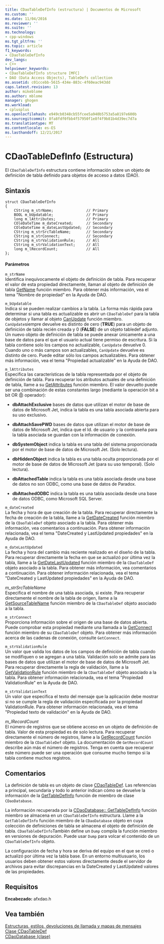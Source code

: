 ```yaml
---
title: CDaoTableDefInfo (estructura) | Documentos de Microsoft
ms.custom: ''
ms.date: 11/04/2016
ms.reviewer: ''
ms.suite: ''
ms.technology:
- cpp-windows
ms.tgt_pltfrm: ''
ms.topic: article
f1_keywords:
- CDaoTableDefInfo
dev_langs:
- C++
helpviewer_keywords:
- CDaoTableDefInfo structure [MFC]
- DAO (Data Access Objects), TableDefs collection
ms.assetid: c01ccebb-5615-434e-883c-4f60eac943dd
caps.latest.revision: 13
author: mikeblome
ms.author: mblome
manager: ghogen
ms.workload:
- cplusplus
ms.openlocfilehash: e949cb0348cb55fcee5a940b5753a5a8197e600b
ms.sourcegitcommit: 8fa8fdf0fbb4f57950f1e8f4f9b81b4d39ec7d7a
ms.translationtype: MT
ms.contentlocale: es-ES
ms.lasthandoff: 12/21/2017
---
```

# <a name="cdaotabledefinfo-structure"></a>CDaoTableDefInfo (Estructura)
El `CDaoTableDefInfo` estructura contiene información sobre un objeto de definición de tabla definido para objetos de acceso a datos (DAO).  
  
## <a name="syntax"></a>Sintaxis  
  
```  
struct CDaoTableDefInfo  
{  
    CString m_strName;               // Primary  
    BOOL m_bUpdatable;               // Primary  
    long m_lAttributes;              // Primary  
    COleDateTime m_dateCreated;      // Secondary  
    COleDateTime m_dateLastUpdated;  // Secondary  
    CString m_strSrcTableName;       // Secondary  
    CString m_strConnect;            // Secondary  
    CString m_strValidationRule;     // All  
    CString m_strValidationText;     // All  
    long m_lRecordCount;             // All  
};  
```  
  
#### <a name="parameters"></a>Parámetros  
 `m_strName`  
 Identifica inequívocamente el objeto de definición de tabla. Para recuperar el valor de esta propiedad directamente, llaman al objeto de definición de tabla [GetName](../../mfc/reference/cdaotabledef-class.md#getname) función miembro. Para obtener más información, vea el tema "Nombre de propiedad" en la Ayuda de DAO.  
  
 `m_bUpdatable`  
 Indica si se pueden realizar cambios a la tabla. La forma más rápida para determinar si una tabla es actualizable es abrir un `CDaoTableDef` para la tabla de objetos y llamar al objeto [CanUpdate](../../mfc/reference/cdaotabledef-class.md#canupdate) función miembro. `CanUpdate`siempre devuelve es distinto de cero (**TRUE**) para un objeto de definición de tabla recién creada y 0 (**FALSE**) de un objeto tabledef adjunto. Un nuevo objeto de definición de tabla se puede anexar únicamente a una base de datos para el que el usuario actual tiene permiso de escritura. Si la tabla contiene solo los campos no actualizable, `CanUpdate` devuelve 0. Cuando uno o más campos son actualizables, `CanUpdate` devuelve es distinto de cero. Puede editar sólo los campos actualizables. Para obtener más información, vea el tema "Propiedad actualizable" en la Ayuda de DAO.  
  
 `m_lAttributes`  
 Especifica las características de la tabla representada por el objeto de definición de tabla. Para recuperar los atributos actuales de una definición de tabla, llame a su [GetAttributes](../../mfc/reference/cdaotabledef-class.md#getattributes) función miembro. El valor devuelto puede ser una combinación de estas constantes largo (mediante la operación bit a bit OR (**&#124;**) operador):  
  
- **dbAttachExclusive** bases de datos que utilizan el motor de base de datos de Microsoft Jet, indica la tabla es una tabla asociada abierta para su uso exclusivo.  
  
- **dbAttachSavePWD** bases de datos que utilizan el motor de base de datos de Microsoft Jet, indica que el Id. de usuario y la contraseña para la tabla asociada se guardan con la información de conexión.  
  
- **dbSystemObject** indica la tabla es una tabla del sistema proporcionada por el motor de base de datos de Microsoft Jet. (Solo lectura).  
  
- **dbHiddenObject** indica la tabla es una tabla oculta proporcionada por el motor de base de datos de Microsoft Jet (para su uso temporal). (Solo lectura).  
  
- **dbAttachedTable** indica la tabla es una tabla asociada desde una base de datos no son ODBC, como una base de datos de Paradox.  
  
- **dbAttachedODBC** indica la tabla es una tabla asociada desde una base de datos ODBC, como Microsoft SQL Server.  
  
 `m_dateCreated`  
 La fecha y hora de que creación de la tabla. Para recuperar directamente la fecha de creación de la tabla, llame a la [GetDateCreated](../../mfc/reference/cdaotabledef-class.md#getdatecreated) función miembro de la `CDaoTableDef` objeto asociado a la tabla. Para obtener más información, vea comentarios a continuación. Para obtener información relacionada, vea el tema "DateCreated y LastUpdated propiedades" en la Ayuda de DAO.  
  
 `m_dateLastUpdated`  
 La fecha y hora del cambio más reciente realizado en el diseño de la tabla. Para recuperar directamente la fecha en que se actualizó por última vez la tabla, llame a la [GetDateLastUpdated](../../mfc/reference/cdaotabledef-class.md#getdatelastupdated) función miembro de la `CDaoTableDef` objeto asociado a la tabla. Para obtener más información, vea comentarios a continuación. Para obtener información relacionada, vea el tema "DateCreated y LastUpdated propiedades" en la Ayuda de DAO.  
  
 *m_strSrcTableName*  
 Especifica el nombre de una tabla asociada, si existe. Para recuperar directamente el nombre de la tabla de origen, llame a la [GetSourceTableName](../../mfc/reference/cdaotabledef-class.md#getsourcetablename) función miembro de la `CDaoTableDef` objeto asociado a la tabla.  
  
 `m_strConnect`  
 Proporciona información sobre el origen de una base de datos abierta. Puede comprobar esta propiedad mediante una llamada a la [GetConnect](../../mfc/reference/cdaotabledef-class.md#getconnect) función miembro de su `CDaoTableDef` objeto. Para obtener más información acerca de las cadenas de conexión, consulte `GetConnect`.  
  
 `m_strValidationRule`  
 Un valor que valida los datos de los campos de definición de tabla cuando se modifiquen o se agregan a una tabla. Validación solo se admite para las bases de datos que utilizan el motor de base de datos de Microsoft Jet. Para recuperar directamente la regla de validación, llame a la [GetValidationRule](../../mfc/reference/cdaotabledef-class.md#getvalidationrule) función miembro de la `CDaoTableDef` objeto asociado a la tabla. Para obtener información relacionada, vea el tema "Propiedad ValidationRule" en la Ayuda de DAO.  
  
 `m_strValidationText`  
 Un valor que especifica el texto del mensaje que la aplicación debe mostrar si no se cumple la regla de validación especificada por la propiedad ValidationRule. Para obtener información relacionada, vea el tema "Propiedad texto de validación" en la Ayuda de DAO.  
  
 *m_lRecordCount*  
 El número de registros que se obtiene acceso en un objeto de definición de tabla. Valor de esta propiedad es de solo lectura. Para recuperar directamente el número de registros, llame a la [GetRecordCount](../../mfc/reference/cdaotabledef-class.md#getrecordcount) función miembro de la `CDaoTableDef` objeto. La documentación de `GetRecordCount` describe aún más el número de registros. Tenga en cuenta que recuperar este número puede ser una operación que consume mucho tiempo si la tabla contiene muchos registros.  
  
## <a name="remarks"></a>Comentarios  
 La definición de tabla es un objeto de clase [CDaoTableDef](../../mfc/reference/cdaotabledef-class.md). Las referencias a principal, secundaria y todo lo anterior indican cómo se devuelve la información de la [GetTableDefInfo](../../mfc/reference/cdaodatabase-class.md#gettabledefinfo) función de miembro de clase `CDaoDatabase`.  
  
 La información recuperada por la [CDaoDatabase:: GetTableDefInfo](../../mfc/reference/cdaodatabase-class.md#gettabledefinfo) función miembro se almacena en un `CDaoTableDefInfo` estructura. Llame a la `GetTableDefInfo` función miembro de la `CDaoDatabase` objeto en cuya colección de definiciones de tabla se almacena el objeto de definición de tabla. `CDaoTableDefInfo`También define un `Dump` compila la función miembro en versiones de depuración. Puede usar `Dump` para volcar el contenido de un `CDaoTableDefInfo` objeto.  
  
 La configuración de fecha y hora se deriva del equipo en el que se creó o actualizó por última vez la tabla base. En un entorno multiusuario, los usuarios deben obtener estos valores directamente desde el servidor de archivos para evitar discrepancias en la DateCreated y LastUpdated valores de las propiedades.  
  
## <a name="requirements"></a>Requisitos  
 **Encabezado:** afxdao.h  
  
## <a name="see-also"></a>Vea también  
 [Estructuras, estilos, devoluciones de llamada y mapas de mensajes](../../mfc/reference/structures-styles-callbacks-and-message-maps.md)   
 [Clase CDaoTableDef](../../mfc/reference/cdaotabledef-class.md)   
 [CDaoDatabase (clase)](../../mfc/reference/cdaodatabase-class.md)

